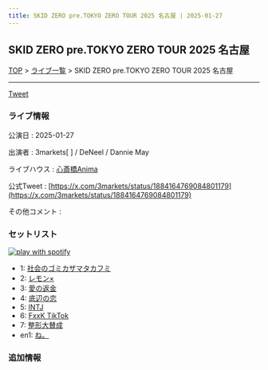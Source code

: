 ```yaml
---
title: SKID ZERO pre.TOKYO ZERO TOUR 2025 名古屋 | 2025-01-27
---
```

## SKID ZERO pre.TOKYO ZERO TOUR 2025 名古屋

[TOP](/setlist/) > [ライブ一覧](lives.html) > SKID ZERO pre.TOKYO ZERO TOUR 2025 名古屋

___

<a href="https://twitter.com/share?ref_src=twsrc%5Etfw" data-text="3markets[ ]セットリスト > SKID ZERO pre.TOKYO ZERO TOUR 2025 名古屋" class="twitter-share-button" data-via="3markets" data-hashtags="3markets" data-related="3markets" data-show-count="false">Tweet</a>

### ライブ情報

公演日
:    2025-01-27

出演者
:    3markets[ ] / DeNeel / Dannie May

ライブハウス
:    [心斎橋Anima](livehouse081.html)

公式Tweet
:    [https://x.com/3markets/status/1884164769084801179](https://x.com/3markets/status/1884164769084801179)

その他コメント
:    

### セットリスト


[![play with spotify](images/spotify-icon.png)](https://open.spotify.com/playlist/6Z2de6Lpmbyyz7bZt7TpZ9)



*  1: [社会のゴミカザマタカフミ](song002.html)
*  2: [レモン×](song003.html)
*  3: [愛の返金](song012.html)
*  4: [底辺の恋](song008.html)
*  5: [INTJ](song096.html)
*  6: [FxxK TikTok](song082.html)
*  7: [整形大賛成](song005.html)
*  en1: [ね。](song076.html)


### 追加情報






<script async src="https://platform.twitter.com/widgets.js" charset="utf-8"></script>